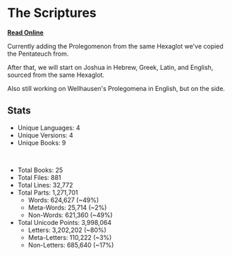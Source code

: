 # The Scriptures

**[Read Online](https://r-neal-kelly.github.io/the_scriptures/)**

Currently adding the Prolegomenon from the same Hexaglot we've copied the Pentateuch from.

After that, we will start on Joshua in Hebrew, Greek, Latin, and English, sourced from the same Hexaglot.

Also still working on Wellhausen's Prolegomena in English, but on the side.

## Stats

- Unique Languages: 4
- Unique Versions: 4
- Unique Books: 9

<br>

- Total Books: 25
- Total Files: 881
- Total Lines: 32,772
- Total Parts: 1,271,701
    - Words: 624,627 (~49%)
    - Meta-Words: 25,714 (~2%)
    - Non-Words: 621,360 (~49%)
- Total Unicode Points: 3,998,064
    - Letters: 3,202,202 (~80%)
    - Meta-Letters: 110,222 (~3%)
    - Non-Letters: 685,640 (~17%)

